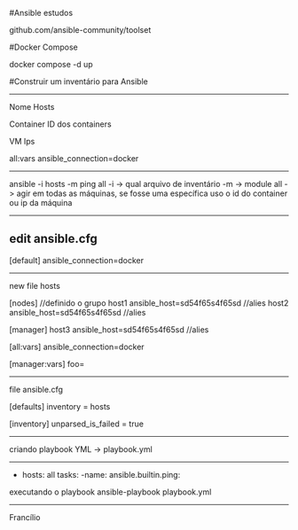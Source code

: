 #Ansible estudos

github.com/ansible-community/toolset

#Docker Compose

docker compose -d up

#Construir um inventário para Ansible

___________________________________
Nome Hosts

Container
ID dos containers

VM
Ips

all:vars
ansible_connection=docker
________________________

ansible -i hosts -m ping all
-i -> qual arquivo de inventário
-m -> module
all -> agir em todas as máquinas, se fosse uma específica uso o id do container ou ip da máquina
______________________________________
edit ansible.cfg
---------------------------------------
[default]
ansible_connection=docker
_______________________________________
new file hosts

[nodes] //definido o grupo
host1 ansible_host=sd54f65s4f65sd //alies
host2 ansible_host=sd54f65s4f65sd //alies

[manager]
host3 ansible_host=sd54f65s4f65sd //alies

[all:vars]
ansible_connection=docker

[manager:vars]
foo=
_________________________________________
file ansible.cfg

[defaults]
inventory = hosts

[inventory]
unparsed_is_failed = true
_________________________________________
criando playbook YML -> playbook.yml

---
- hosts: all
  tasks:
  -name:
    ansible.builtin.ping:

executando o playbook ansible-playbook playbook.yml

--------------
Francílio 






